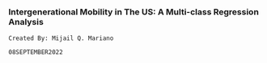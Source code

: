 ### **Intergenerational Mobility in The US: A Multi-class Regression Analysis**

    Created By: Mijail Q. Mariano

    08SEPTEMBER2022